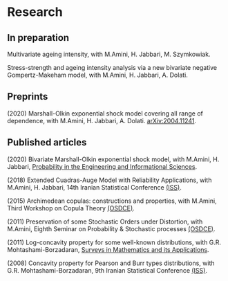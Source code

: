 ---
---

# Research

## In preparation
Multivariate ageing intensity, with M.Amini, H. Jabbari, M. Szymkowiak.  
  
Stress-strength and ageing intensity analysis via a new bivariate negative Gompertz-Makeham model, with M.Amini, H. Jabbari, A. Dolati.  

## Preprints

(2020) Marshall-Olkin exponential shock model covering all range of dependence,  with M.Amini, H. Jabbari, A. Dolati. 	[arXiv:2004.11241](https://arxiv.org/abs/2004.11241).  

## Published articles

(2020) Bivariate Marshall-Olkin exponential shock model, with M.Amini, H. Jabbari, [Probability in the Engineering and Informational Sciences](https://doi.org/10.1017/S0269964820000194).  
  
(2018) Extended Cuadras-Auge Model with Reliability Applications, with M.Amini, H. Jabbari, 14th Iranian Statistical Conference [(ISS)](http://irstat.ir/index.php?slc_lang=en&sid=1).  
  
(2015) Archimedean copulas: constructions and properties, with M.Amini, Third Workshop on Copula Theory [(OSDCE)](http://wosdce.um.ac.ir/index.php?&newlang=far).  
  
(2011) Preservation of some Stochastic Orders under Distortion, with M.Amini, Eighth Seminar on Probability & Stochastic processes [(OSDCE)](http://wosdce.um.ac.ir/index.php?&newlang=far).  
  
(2011) Log-concavity property for some well-known distributions, with G.R. Mohtashami-Borzadaran, [Surveys in Mathematics and its Applications](http://www.utgjiu.ro/math/sma/v06/p15.pdf).  
  
(2008) Concavity property for Pearson and Burr types distributions, with G.R. Mohtashami-Borzadaran, 9th Iranian Statistical Conference [(ISS)](http://irstat.ir/index.php?slc_lang=en&sid=1).

